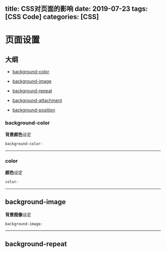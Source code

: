 title: CSS对页面的影响
date: 2019-07-23
tags: [CSS Code]
categories: [CSS]
---

# 页面设置

## 大纲

- [background-color](#background-color)

- [background-image](#background-image)

- [background-repeat](#background-repeat)

- [background-attachment](#background-attachment)

- [background-position](#background-position)

### background-color

**背景颜色**设定

```css
background-color: 
```

---

### color

**颜色**设定

```css
color: 
```

---

## background-image

**背景图像**设定

```css
background-image: 
```

---

## background-repeat